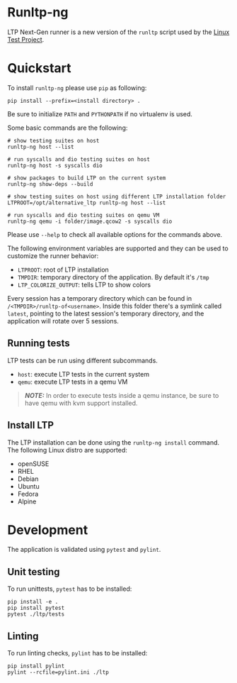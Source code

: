 Runltp-ng
=========

LTP Next-Gen runner is a new version of the `runltp` script used by the
[Linux Test Project](https://github.com/linux-test-project/ltp).

Quickstart
==========

To install `runltp-ng` please use `pip` as following:

    pip install --prefix=<install directory> .

Be sure to initialize `PATH` and `PYTHONPATH` if no virtualenv is used.

Some basic commands are the following:

    # show testing suites on host
    runltp-ng host --list

    # run syscalls and dio testing suites on host
    runltp-ng host -s syscalls dio

    # show packages to build LTP on the current system
    runltp-ng show-deps --build

    # show testing suites on host using different LTP installation folder
    LTPROOT=/opt/alternative_ltp runltp-ng host --list

    # run syscalls and dio testing suites on qemu VM
    runltp-ng qemu -i folder/image.qcow2 -s syscalls dio

Please use `--help` to check all available options for the commands above.

The following environment variables are supported and they can be used to
customize the runner behavior:

- `LTPROOT`: root of LTP installation
- `TMPDIR`: temporary directory of the application. By default it's `/tmp`
- `LTP_COLORIZE_OUTPUT`: tells LTP to show colors

Every session has a temporary directory which can be found in
`/<TMPDIR>/runltp-of<username>`. Inside this folder there's a symlink
called `latest`, pointing to the latest session's temporary directory, and the
application will rotate over 5 sessions.

Running tests
-------------

LTP tests can be run using different subcommands.

- `host`: execute LTP tests in the current system
- `qemu`: execute LTP tests in a qemu VM

> **_NOTE:_**  In order to execute tests inside a qemu instance, be sure to
> have qemu with kvm support installed.

Install LTP
-----------

The LTP installation can be done using the `runltp-ng install` command.
The following Linux distro are supported:

- openSUSE
- RHEL
- Debian
- Ubuntu
- Fedora
- Alpine

Development
===========

The application is validated using `pytest` and `pylint`.

Unit testing
------------

To run unittests, `pytest` has to be installed:

    pip install -e .
    pip install pytest
    pytest ./ltp/tests

Linting
-------

To run linting checks, `pylint` has to be installed:

    pip install pylint
    pylint --rcfile=pylint.ini ./ltp
